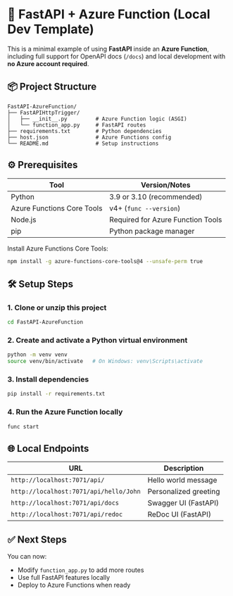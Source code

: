 # 🚀 FastAPI + Azure Function (Local Dev Template)

This is a minimal example of using **FastAPI** inside an **Azure Function**, including full support for OpenAPI docs (`/docs`) and local development with **no Azure account required**.

## 📦 Project Structure

```
FastAPI-AzureFunction/
├── FastAPIHttpTrigger/
│   ├── __init__.py         # Azure Function logic (ASGI)
│   └── function_app.py     # FastAPI routes
├── requirements.txt        # Python dependencies
├── host.json               # Azure Functions config
└── README.md               # Setup instructions
```

## ⚙️ Prerequisites

| Tool        | Version/Notes                     |
|-------------|-----------------------------------|
| Python      | 3.9 or 3.10 (recommended)         |
| Azure Functions Core Tools | v4+ (`func --version`) |
| Node.js     | Required for Azure Function Tools |
| pip         | Python package manager            |

Install Azure Functions Core Tools:
```bash
npm install -g azure-functions-core-tools@4 --unsafe-perm true
```

## 🛠 Setup Steps

### 1. Clone or unzip this project

```bash
cd FastAPI-AzureFunction
```

### 2. Create and activate a Python virtual environment

```bash
python -m venv venv
source venv/bin/activate   # On Windows: venv\Scripts\activate
```

### 3. Install dependencies

```bash
pip install -r requirements.txt
```

### 4. Run the Azure Function locally

```bash
func start
```

## 🌐 Local Endpoints

| URL                             | Description          |
|----------------------------------|----------------------|
| `http://localhost:7071/api/`     | Hello world message  |
| `http://localhost:7071/api/hello/John` | Personalized greeting |
| `http://localhost:7071/api/docs` | Swagger UI (FastAPI) |
| `http://localhost:7071/api/redoc`| ReDoc UI (FastAPI)   |

## ✅ Next Steps

You can now:
- Modify `function_app.py` to add more routes
- Use full FastAPI features locally
- Deploy to Azure Functions when ready
